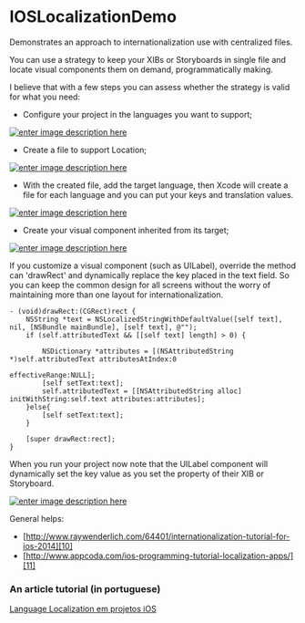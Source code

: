 # IOSLocalizationDemo
Demonstrates an approach to internationalization use with centralized files.

You can use a strategy to keep your XIBs or Storyboards in single file and locate visual 
components them on demand, programmatically making.

I believe that with a few steps you can assess whether the strategy is valid for what you need:

- Configure your project in the languages you want to support;

[![enter image description here][1]][2]

- Create a file to support Location;

[![enter image description here][3]][4]

- With the created file, add the target language, then Xcode will create a file for each language and you can put your keys and translation values.

[![enter image description here][5]][6]

- Create your visual component inherited from its target;

[![enter image description here][7]][8]

If you customize a visual component (such as UILabel), override the method can 'drawRect' and dynamically replace the key placed in the text field. So you can keep the common design for all screens without the worry of maintaining more than one layout for internationalization.


    - (void)drawRect:(CGRect)rect {
        NSString *text = NSLocalizedStringWithDefaultValue([self text], nil, [NSBundle mainBundle], [self text], @"");
        if (self.attributedText && [[self text] length] > 0) {
            
            NSDictionary *attributes = [(NSAttributedString *)self.attributedText attributesAtIndex:0
                                                                                     effectiveRange:NULL];
            [self setText:text];
            self.attributedText = [[NSAttributedString alloc] initWithString:self.text attributes:attributes];
        }else{
            [self setText:text];
        }
        
        [super drawRect:rect];
    }


When you run your project now note that the UILabel component will dynamically set the key value as you set the property of their XIB or Storyboard.

[![enter image description here][9]][9]

General helps:

- [http://www.raywenderlich.com/64401/internationalization-tutorial-for-ios-2014][10]
- [http://www.appcoda.com/ios-programming-tutorial-localization-apps/][11]

### An article tutorial (in portuguese)
<script async src="https://static.medium.com/embed.js"></script><a class="m-story" data-collapsed="true" href="https://medium.com/@douglasddf/language-localization-em-projetos-ios-2bbfa8c4d5df">Language Localization em projetos iOS</a>

  [1]: http://i.stack.imgur.com/yioMS.png
  [2]: http://i.stack.imgur.com/yioMS.png
  [3]: http://i.stack.imgur.com/fEQaK.png
  [4]: http://i.stack.imgur.com/fEQaK.png
  [5]: http://i.stack.imgur.com/eOeN2.png
  [6]: http://i.stack.imgur.com/eOeN2.png
  [7]: http://i.stack.imgur.com/CKgtP.png
  [8]: http://i.stack.imgur.com/CKgtP.png
  [9]: http://i.stack.imgur.com/EdRT2.png
  [10]: http://www.raywenderlich.com/64401/internationalization-tutorial-for-ios-2014
  [11]: http://www.appcoda.com/ios-programming-tutorial-localization-apps/
